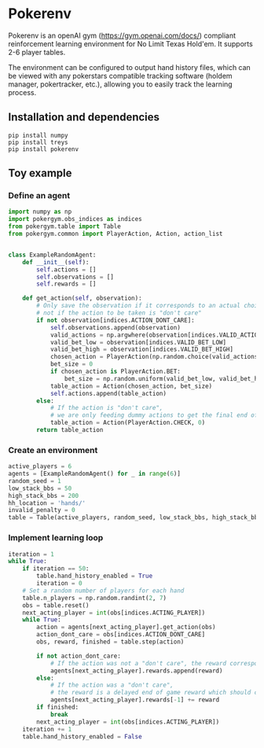 # Pokerenv
Pokerenv is an openAI gym (https://gym.openai.com/docs/) compliant reinforcement learning environment for No Limit Texas Hold'em. It supports 2-6 player tables.

The environment can be configured to output hand history files, which can be viewed with any pokerstars compatible tracking software (holdem manager, pokertracker, etc.), allowing you to easily track the learning process.

## Installation and dependencies
```shell
pip install numpy
pip install treys
pip install pokerenv
```

## Toy example

### Define an agent

```python
import numpy as np
import pokergym.obs_indices as indices
from pokergym.table import Table
from pokergym.common import PlayerAction, Action, action_list


class ExampleRandomAgent:
    def __init__(self):
        self.actions = []
        self.observations = []
        self.rewards = []

    def get_action(self, observation):
        # Only save the observation if it corresponds to an actual choice, 
        # not if the action to be taken is "don't care"
        if not observation[indices.ACTION_DONT_CARE]:
            self.observations.append(observation)
            valid_actions = np.argwhere(observation[indices.VALID_ACTIONS] == 1).flatten()
            valid_bet_low = observation[indices.VALID_BET_LOW]
            valid_bet_high = observation[indices.VALID_BET_HIGH]
            chosen_action = PlayerAction(np.random.choice(valid_actions))
            bet_size = 0
            if chosen_action is PlayerAction.BET:
                bet_size = np.random.uniform(valid_bet_low, valid_bet_high)
            table_action = Action(chosen_action, bet_size)
            self.actions.append(table_action)
        else:
            # If the action is "don't care", 
            # we are only feeding dummy actions to get the final end of hand rewards back
            table_action = Action(PlayerAction.CHECK, 0)
        return table_action
```


### Create an environment
```python
active_players = 6
agents = [ExampleRandomAgent() for _ in range(6)]
random_seed = 1
low_stack_bbs = 50
high_stack_bbs = 200
hh_location = 'hands/'
invalid_penalty = 0
table = Table(active_players, random_seed, low_stack_bbs, high_stack_bbs, hh_location, invalid_penalty)
```

### Implement learning loop
```python
iteration = 1
while True:
    if iteration == 50:
        table.hand_history_enabled = True
        iteration = 0
    # Set a random number of players for each hand
    table.n_players = np.random.randint(2, 7)
    obs = table.reset()
    next_acting_player = int(obs[indices.ACTING_PLAYER])
    while True:
        action = agents[next_acting_player].get_action(obs)
        action_dont_care = obs[indices.ACTION_DONT_CARE]
        obs, reward, finished = table.step(action)

        if not action_dont_care:
            # If the action was not a "don't care", the reward corresponds to the action that we just took
            agents[next_acting_player].rewards.append(reward)
        else:
            # If the action was a "don't care", 
            # the reward is a delayed end of game reward which should correspond to the last valid action
            agents[next_acting_player].rewards[-1] += reward
        if finished:
            break
        next_acting_player = int(obs[indices.ACTING_PLAYER])
    iteration += 1
    table.hand_history_enabled = False
```
